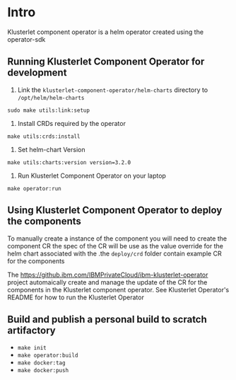 # Intro

Klusterlet component operator is a helm operator created using the operator-sdk

## Running Klusterlet Component Operator for development

1. Link the `klusterlet-component-operator/helm-charts` directory to `/opt/helm/helm-charts`

```shell
sudo make utils:link:setup
```

1. Install CRDs required by the operator

```shell
make utils:crds:install
```

1. Set helm-chart Version

```shell
make utils:charts:version version=3.2.0
```

1. Run Klusterlet Component Operator on your laptop

```shell
make operator:run
```

## Using Klusterlet Component Operator to deploy the components

To manually create a instance of the component you will need to create the component CR the spec of the CR will be use as the value override for the helm chart associated with the .the `deploy/crd` folder contain example CR for the components

The https://github.ibm.com/IBMPrivateCloud/ibm-klusterlet-operator project automaically create and manage the update of the CR for the components in the Klusterlet component operator. See Klusterlet Operator's README for how to run the Klusterlet Operator

## Build and publish a personal build to scratch artifactory

- `make init`
- `make operator:build`
- `make docker:tag`
- `make docker:push`
